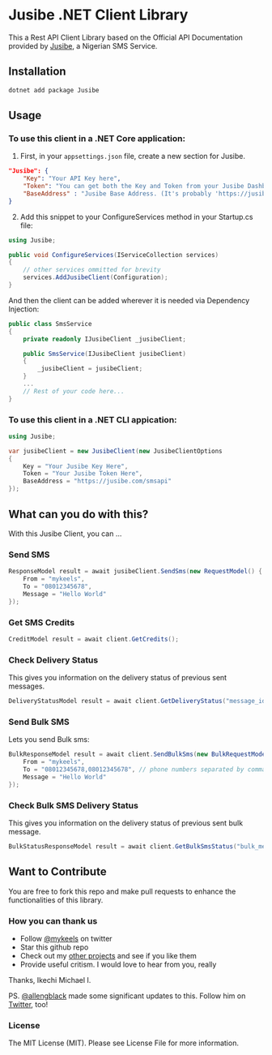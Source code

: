# Jusibe .NET Client Library

This a Rest API Client Library based on the Official API Documentation provided by [Jusibe](https://jusibe.com/docs/), a Nigerian SMS Service.

## Installation

```bash
dotnet add package Jusibe
```

## Usage
### To use this client in a .NET Core application:

1. First, in your `appsettings.json` file, create a new section for Jusibe.

```json
"Jusibe": {
    "Key": "Your API Key here",
    "Token": "You can get both the Key and Token from your Jusibe Dashboard",
    "BaseAddress" : "Jusibe Base Address. (It's probably 'https://jusibe.com/smsapi')"
}
```
2. Add this snippet to your ConfigureServices method in your Startup.cs file:
```cs
using Jusibe;

public void ConfigureServices(IServiceCollection services)
{
    // other services ommitted for brevity
    services.AddJusibeClient(Configuration);
}
```

And then the client can be added wherever it is needed via Dependency Injection: 
```cs
public class SmsService
{
    private readonly IJusibeClient _jusibeClient;

    public SmsService(IJusibeClient jusibeClient)
    {
        _jusibeClient = jusibeClient;
    }
    ...
    // Rest of your code here...
}
```

### To use this client in a .NET CLI appication:

```cs
using Jusibe;

var jusibeClient = new JusibeClient(new JusibeClientOptions
{
    Key = "Your Jusibe Key Here",
    Token = "Your Jusibe Token Here",
    BaseAddress = "https://jusibe.com/smsapi"
});
```

## What can you do with this?

With this Jusibe Client, you can ...

### Send SMS

```cs
ResponseModel result = await jusibeClient.SendSms(new RequestModel() {
    From = "mykeels",
    To = "08012345678",
    Message = "Hello World"
});
```

### Get SMS Credits

```cs
CreditModel result = await client.GetCredits();
```

### Check Delivery Status

This gives you information on the delivery status of previous sent messages.

```cs
DeliveryStatusModel result = await client.GetDeliveryStatus("message_id");
```

### Send Bulk SMS

Lets you send Bulk sms:

```cs
BulkResponseModel result = await client.SendBulkSms(new BulkRequestModel() {
    From = "mykeels",
    To = "08012345678,08012345678", // phone numbers separated by commas
    Message = "Hello World"
});
```

### Check Bulk SMS Delivery Status

This gives you information on the delivery status of previous sent bulk message.

```cs
BulkStatusResponseModel result = await client.GetBulkSmsStatus("bulk_message_id");
```

## Want to Contribute

You are free to fork this repo and make pull requests to enhance the functionalities of this library.

### How you can thank us

- Follow [@mykeels](https://twitter.com/mykeels) on twitter
- Star this github repo
- Check out my [other projects](https://github.com/mykeels) and see if you like them
- Provide useful critism. I would love to hear from you, really

Thanks, Ikechi Michael I.

PS.
[@allengblack](https://github.com/allengblack) made some significant updates to this. Follow him on [Twitter](https://github.com/allengblack), too!


### License
The MIT License (MIT). Please see License File for more information.
